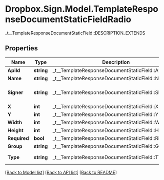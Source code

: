 # Dropbox.Sign.Model.TemplateResponseDocumentStaticFieldRadio
_t__TemplateResponseDocumentStaticField::DESCRIPTION_EXTENDS

## Properties

Name | Type | Description | Notes
------------ | ------------- | ------------- | -------------
**ApiId** | **string** |  _t__TemplateResponseDocumentStaticField::API_ID  | [optional] 
**Name** | **string** |  _t__TemplateResponseDocumentStaticField::NAME  | [optional] 
**Signer** | **string** |  _t__TemplateResponseDocumentStaticField::SIGNER  | [optional] [default to "me_now"]
**X** | **int** |  _t__TemplateResponseDocumentStaticField::X  | [optional] 
**Y** | **int** |  _t__TemplateResponseDocumentStaticField::Y  | [optional] 
**Width** | **int** |  _t__TemplateResponseDocumentStaticField::WIDTH  | [optional] 
**Height** | **int** |  _t__TemplateResponseDocumentStaticField::HEIGHT  | [optional] 
**Required** | **bool** |  _t__TemplateResponseDocumentStaticField::REQUIRED  | [optional] 
**Group** | **string** |  _t__TemplateResponseDocumentStaticField::GROUP  | [optional] 
**Type** | **string** |  _t__TemplateResponseDocumentStaticField::TYPE  | [default to "radio"]

[[Back to Model list]](../README.md#documentation-for-models) [[Back to API list]](../README.md#documentation-for-api-endpoints) [[Back to README]](../README.md)

